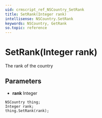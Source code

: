 ```yaml
---
uid: crmscript_ref_NSCountry_SetRank
title: SetRank(Integer rank)
intellisense: NSCountry.SetRank
keywords: NSCountry, GetRank
so.topic: reference
---
```


# SetRank(Integer rank)

The rank of the country

## Parameters

* **rank** Integer

```crmscript
NSCountry thing;
Integer rank;
thing.SetRank(rank);
```

